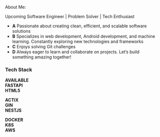 About Me:

Upcoming Software Engineer | Problem Solver | Tech Enthusiast

- **A** Passionate about creating clean, efficient, and scalable software solutions  
- **B** Specializes in web development, Android development, and machine learning. Constantly exploring new technologies and frameworks  
- **C** Enjoys solving Git challenges  
- **D** Always eager to learn and collaborate on projects. Let’s build something amazing together!  

### Tech Stack

**AVAILABLE**  
**FASTAPI**  
**HTML5**  

**ACTIX**  
**GIN**  
**NESTJS**  

**DOCKER**  
**K8S**  
**AWS**  

<!---
Bra-yo/Bra-yo is a ✨ special ✨ repository because its `README.md` (this file) appears on your GitHub profile.
You can click the Preview link to take a look at your changes.
--->

